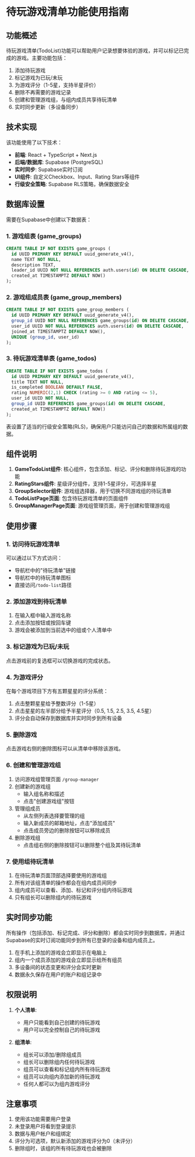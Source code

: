 # 待玩游戏清单功能使用指南

## 功能概述

待玩游戏清单(TodoList)功能可以帮助用户记录想要体验的游戏，并可以标记已完成的游戏。主要功能包括：

1. 添加待玩游戏
2. 标记游戏为已玩/未玩
3. 为游戏评分（1-5星，支持半星评价）
4. 删除不再需要的游戏记录
5. 创建和管理游戏组，与组内成员共享待玩清单
6. 实时同步更新（多设备同步）

## 技术实现

该功能使用了以下技术：

- **前端**: React + TypeScript + Next.js
- **后端/数据库**: Supabase (PostgreSQL)
- **实时同步**: Supabase实时订阅
- **UI组件**: 自定义Checkbox、Input、Rating Stars等组件
- **行级安全策略**: Supabase RLS策略，确保数据安全

## 数据库设置

需要在Supabase中创建以下数据表：

### 1. 游戏组表 (game_groups)
```sql
CREATE TABLE IF NOT EXISTS game_groups (
  id UUID PRIMARY KEY DEFAULT uuid_generate_v4(),
  name TEXT NOT NULL,
  description TEXT,
  leader_id UUID NOT NULL REFERENCES auth.users(id) ON DELETE CASCADE,
  created_at TIMESTAMPTZ DEFAULT NOW()
);
```

### 2. 游戏组成员表 (game_group_members)
```sql
CREATE TABLE IF NOT EXISTS game_group_members (
  id UUID PRIMARY KEY DEFAULT uuid_generate_v4(),
  group_id UUID NOT NULL REFERENCES game_groups(id) ON DELETE CASCADE,
  user_id UUID NOT NULL REFERENCES auth.users(id) ON DELETE CASCADE,
  joined_at TIMESTAMPTZ DEFAULT NOW(),
  UNIQUE (group_id, user_id)
);
```

### 3. 待玩游戏清单表 (game_todos)
```sql
CREATE TABLE IF NOT EXISTS game_todos (
  id UUID PRIMARY KEY DEFAULT uuid_generate_v4(),
  title TEXT NOT NULL,
  is_completed BOOLEAN DEFAULT FALSE,
  rating NUMERIC(2,1) CHECK (rating >= 0 AND rating <= 5),
  user_id UUID NOT NULL,
  group_id UUID REFERENCES game_groups(id) ON DELETE CASCADE,
  created_at TIMESTAMPTZ DEFAULT NOW()
);
```

表设置了适当的行级安全策略(RLS)，确保用户只能访问自己的数据和所属组的数据。

## 组件说明

1. **GameTodoList组件**: 核心组件，包含添加、标记、评分和删除待玩游戏的功能
2. **RatingStars组件**: 星级评分组件，支持1-5星评分，可选择半星
3. **GroupSelector组件**: 游戏组选择器，用于切换不同游戏组的待玩清单
4. **TodoListPage页面**: 包含待玩游戏清单的页面组件
5. **GroupManagerPage页面**: 游戏组管理页面，用于创建和管理游戏组

## 使用步骤

### 1. 访问待玩游戏清单

可以通过以下方式访问：
- 导航栏中的"待玩清单"链接
- 导航栏中的待玩清单图标
- 直接访问`/todo-list`路径

### 2. 添加游戏到待玩清单

1. 在输入框中输入游戏名称
2. 点击添加按钮或按回车键
3. 游戏会被添加到当前选中的组或个人清单中

### 3. 标记游戏为已玩/未玩

点击游戏前的复选框可以切换游戏的完成状态。

### 4. 为游戏评分

在每个游戏项目下方有五颗星星的评分系统：
1. 点击整颗星星给予整数评分（1-5星）
2. 点击星星的左半部分给予半星评分（0.5, 1.5, 2.5, 3.5, 4.5星）
3. 评分会自动保存到数据库并实时同步到所有设备

### 5. 删除游戏

点击游戏右侧的删除图标可以从清单中移除该游戏。

### 6. 创建和管理游戏组

1. 访问游戏组管理页面 `/group-manager`
2. 创建新的游戏组
   - 输入组名称和描述
   - 点击"创建游戏组"按钮
3. 管理组成员
   - 从左侧列表选择要管理的组
   - 输入新成员的邮箱地址，点击"添加成员"
   - 点击成员旁边的删除按钮可以移除成员
4. 删除游戏组
   - 点击组右侧的删除按钮可以删除整个组及其待玩清单

### 7. 使用组待玩清单

1. 在待玩清单页面顶部选择要使用的游戏组
2. 所有对该组清单的操作都会在组内成员间同步
3. 组内成员可以查看、添加、标记和评分组内待玩游戏
4. 只有组长可以删除组内的待玩游戏

## 实时同步功能

所有操作（包括添加、标记完成、评分和删除）都会实时同步到数据库，并通过Supabase的实时订阅功能同步到所有已登录的设备和组内成员上。

1. 在手机上添加的游戏会立即显示在电脑上
2. 组内一个成员添加的游戏会立即显示给所有组员
3. 多设备间的状态变更和评分会实时更新
4. 数据永久保存在用户的账户和组记录中

## 权限说明

1. **个人清单**:
   - 用户只能看到自己创建的待玩游戏
   - 用户可以完全控制自己的待玩游戏

2. **组清单**:
   - 组长可以添加/删除组成员
   - 组长可以删除组内任何待玩游戏
   - 组员可以查看和标记组内所有待玩游戏
   - 组员可以向组内添加新的待玩游戏
   - 任何人都可以为组内游戏评分

## 注意事项

1. 使用该功能需要用户登录
2. 未登录用户将看到登录提示
3. 数据与用户帐户和组绑定
4. 评分为可选项，默认新添加的游戏评分为0（未评分）
5. 删除组时，该组的所有待玩游戏也会被删除 